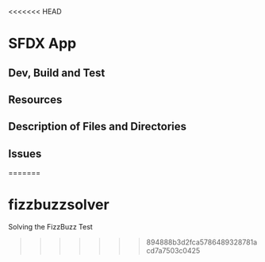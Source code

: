 <<<<<<< HEAD
# SFDX  App

## Dev, Build and Test


## Resources


## Description of Files and Directories


## Issues


=======
# fizzbuzzsolver
Solving the FizzBuzz Test
>>>>>>> 894888b3d2fca5786489328781acd7a7503c0425
